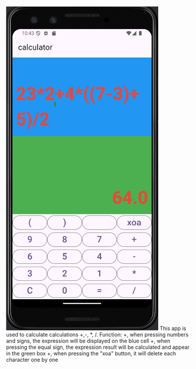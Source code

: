 ![Example Image](https://github.com/ngocanh0701/calculator_app/blob/main/lib/assets/images/image_product.png)
This app is used to calculate calculations +,-, *, /. 
Function:
+, when pressing numbers and signs, the expression will be displayed on the blue cell
+, when pressing the equal sign, the expression result will be calculated and appear in the green box
+, when pressing the "xoa" button, it will delete each character one by one
